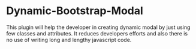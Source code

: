 # Dynamic-Bootstrap-Modal
This plugin will help the developer in creating dynamic modal by just using few classes and attributes. It reduces developers efforts and also there is no use of writing long and lengthy javascript code.
